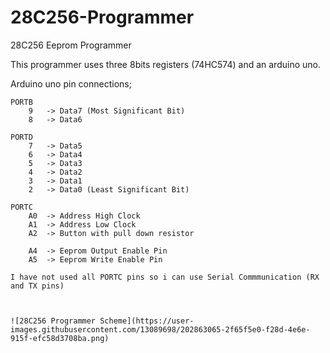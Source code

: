 # 28C256-Programmer
28C256 Eeprom Programmer

This programmer uses three 8bits registers (74HC574) and an arduino uno.

Arduino uno pin connections;

	PORTB
		9	-> Data7 (Most Significant Bit)
		8	-> Data6
		
	PORTD
		7	-> Data5
		6	-> Data4
		5	-> Data3
		4	-> Data2
		3	-> Data1
		2	-> Data0 (Least Significant Bit)
	
	PORTC	
		A0	-> Address High Clock
		A1	-> Address Low Clock
		A2	-> Button with pull down resistor
		
		A4	-> Eeprom Output Enable Pin 
		A5	-> Eeprom Write Enable Pin
    
    I have not used all PORTC pins so i can use Serial Commmunication (RX and TX pins)
    
    
    
    ![28C256 Programmer Scheme](https://user-images.githubusercontent.com/13089698/202863065-2f65f5e0-f28d-4e6e-915f-efc58d3708ba.png)


